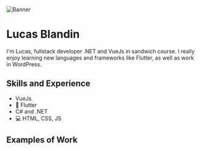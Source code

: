 ![Banner](https://arturssmirnovs.github.io/github-profile-readme-generator/images/banner.png)

# Lucas Blandin
I'm Lucas, fullstack developer .NET and VueJs in sandwich course. I really enjoy learning new languages and frameworks like Flutter, as well as work in WordPress.

## Skills and Experience
*   VueJs
* 📱 Flutter
* C# and .NET
* 💻 HTML, CSS, JS

## Examples of Work
